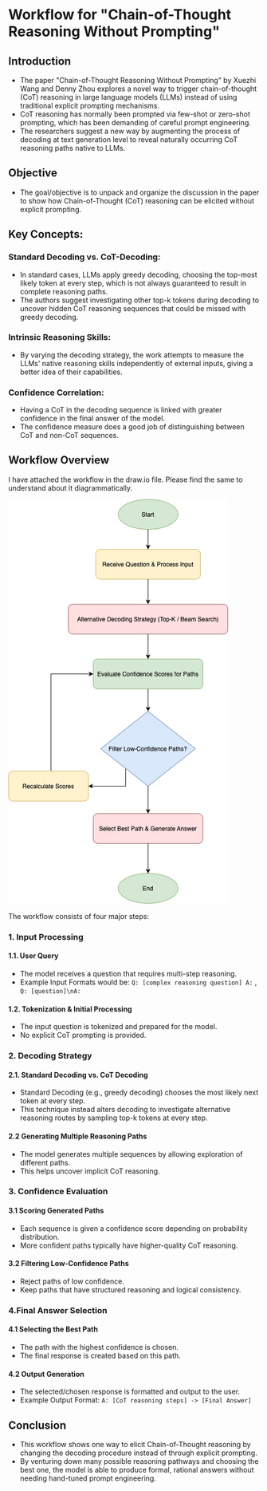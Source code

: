 # Workflow for "Chain-of-Thought Reasoning Without Prompting"

## Introduction
- The paper "Chain-of-Thought Reasoning Without Prompting" by Xuezhi Wang and Denny Zhou explores a novel way to trigger chain-of-thought (CoT) reasoning in large language models (LLMs) instead of using traditional explicit prompting mechanisms. 
- CoT reasoning has normally been prompted via few-shot or zero-shot prompting, which has been demanding of careful prompt engineering. 
- The researchers suggest a new way by augmenting the process of decoding at text generation level to reveal naturally occurring CoT reasoning paths native to LLMs.

## Objective 
- The goal/objective is to unpack and organize the discussion in the paper to show how Chain-of-Thought (CoT) reasoning can be elicited without explicit prompting.

## Key Concepts:
### Standard Decoding vs. CoT-Decoding: 
- In standard cases, LLMs apply greedy decoding, choosing the top-most likely token at every step, which is not always guaranteed to result in complete reasoning paths. 
- The authors suggest investigating other top-k tokens during decoding to uncover hidden CoT reasoning sequences that could be missed with greedy decoding.

### Intrinsic Reasoning Skills: 
- By varying the decoding strategy, the work attempts to measure the LLMs' native reasoning skills independently of external inputs, giving a better idea of their capabilities.

### Confidence Correlation: 
- Having a CoT in the decoding sequence is linked with greater confidence in the final answer of the model. 
- The confidence measure does a good job of distinguishing between CoT and non-CoT sequences.

## Workflow Overview
I have attached the workflow in the draw.io file. Please find the same to understand about it diagrammatically.

![image](https://github.com/kraviteja95/CoT-Reasoning-Workflow/blob/main/Chain-of-Thought%20Reasoning%20Without%20Prompting_workflow.jpg)

The workflow consists of four major steps: 
### 1. Input Processing

#### 1.1. User Query
- The model receives a question that requires multi-step reasoning.
- Example Input Formats would be: `Q: [complex reasoning question] A:` , `Q: [question]\nA:`

#### 1.2. Tokenization & Initial Processing
- The input question is tokenized and prepared for the model.
- No explicit CoT prompting is provided.

### 2. Decoding Strategy

#### 2.1. Standard Decoding vs. CoT Decoding
- Standard Decoding (e.g., greedy decoding) chooses the most likely next token at every step.
- This technique instead alters decoding to investigate alternative reasoning routes by sampling top-k tokens at every step.

#### 2.2 Generating Multiple Reasoning Paths
- The model generates multiple sequences by allowing exploration of different paths.
- This helps uncover implicit CoT reasoning.

### 3. Confidence Evaluation

#### 3.1 Scoring Generated Paths
- Each sequence is given a confidence score depending on probability distribution.
- More confident paths typically have higher-quality CoT reasoning.

#### 3.2 Filtering Low-Confidence Paths
- Reject paths of low confidence.
- Keep paths that have structured reasoning and logical consistency.

### 4.Final Answer Selection

#### 4.1 Selecting the Best Path
- The path with the highest confidence is chosen.
- The final response is created based on this path.

#### 4.2 Output Generation
- The selected/chosen response is formatted and output to the user.
- Example Output Format: `A: [CoT reasoning steps] -> [Final Answer]`
## Conclusion
- This workflow shows one way to elicit Chain-of-Thought reasoning by changing the decoding procedure instead of through explicit prompting. 
- By venturing down many possible reasoning pathways and choosing the best one, the model is able to produce formal, rational answers without needing hand-tuned prompt engineering.
